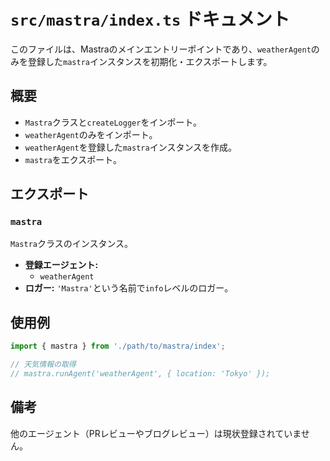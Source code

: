 # `src/mastra/index.ts` ドキュメント

このファイルは、Mastraのメインエントリーポイントであり、`weatherAgent`のみを登録した`mastra`インスタンスを初期化・エクスポートします。

## 概要

- `Mastra`クラスと`createLogger`をインポート。
- `weatherAgent`のみをインポート。
- `weatherAgent`を登録した`mastra`インスタンスを作成。
- `mastra`をエクスポート。

## エクスポート

### `mastra`

`Mastra`クラスのインスタンス。

- **登録エージェント:**
  - `weatherAgent`
- **ロガー:** `'Mastra'`という名前で`info`レベルのロガー。

## 使用例

```typescript
import { mastra } from './path/to/mastra/index';

// 天気情報の取得
// mastra.runAgent('weatherAgent', { location: 'Tokyo' });
```

## 備考

他のエージェント（PRレビューやブログレビュー）は現状登録されていません。
